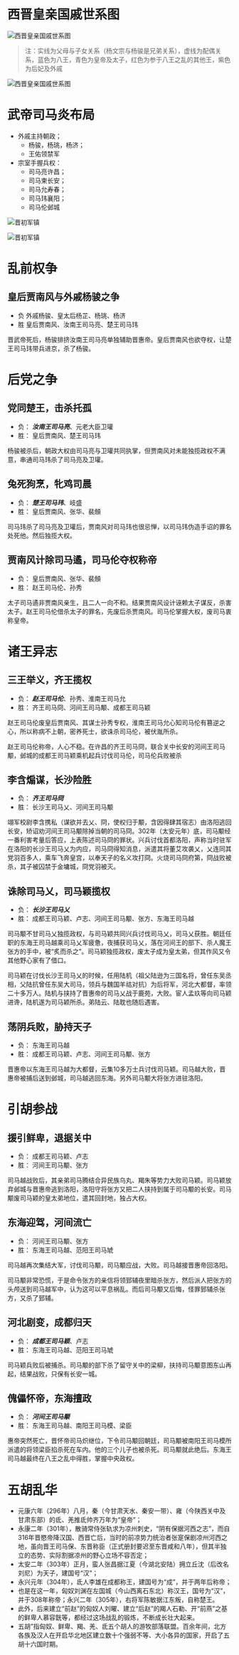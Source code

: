 西晋皇亲国戚世系图
==================

![西晋皇亲国戚世系图](../../imgs/bawang01.jpg)

> 注：实线为父母与子女关系（杨文宗与杨骏是兄弟关系），虚线为配偶关系，蓝色为八王，青色为皇帝及太子，红色为参于八王之乱的其他王，紫色为后妃及外戚

![西晋皇亲国戚世系图](../../imgs/bawang00.png)

武帝司马炎布局
==============
- 外戚主持朝政；
    - 杨骏，杨珧，杨济；
    - 王佑领禁军
- 宗室手握兵权：
    - 司马亮许昌；
    - 司马柬长安；
    - 司马允寿春；
    - 司马玮襄阳；
    - 司马伦邺城

![晋初军镇](../../imgs/bawang02.png)

![晋初军镇](../../imgs/bawang03.jpg)

乱前权争
========

## 皇后贾南风与外戚杨骏之争
- 负 外戚杨骏、皇太后杨芷、杨珧、杨济
- 胜 皇后贾南风、汝南王司马亮、楚王司马玮

晋武帝死后，杨骏排挤汝南王司马亮单独辅助晋惠帝。皇后贾南风也欲夺权，让楚王司马玮带兵进京，杀了杨骏。

后党之争
========

## 党同楚王，击杀托孤
- 负： __*汝南王司马亮*__、元老大臣卫瓘
- 胜： 皇后贾南风、楚王司马玮

杨骏被杀后，朝政大权由司马亮与卫瓘共同执掌，但贾南风对未能独揽政权不满意，串通司马玮杀了司马亮及卫瓘。

## 兔死狗烹，牝鸡司晨
- 负： __*楚王司马玮*__、岐盛
- 胜： 皇后贾南风、张华、裴頠

司马玮杀了司马亮及卫瓘后，贾南风对司马玮也很忌惮，以司马玮伪造手诏的罪名处死他。然后独揽大权。

## 贾南风计除司马遹，司马伦夺权称帝
- 负： 皇后贾南风、张华、裴頠
- 胜： 赵王司马伦、孙秀

太子司马遹非贾南风亲生，且二人一向不和。结果贾南风设计诬赖太子谋反，杀害太子。赵王司马伦借杀太子的罪名，先废后杀贾南风。司马伦掌握大权，废司马衷称皇帝。

诸王异志
========

## 三王举义，齐王揽权
- 负： __*赵王司马伦*__、孙秀、淮南王司马允
- 胜： 齐王司马冏、河间王司马颙、成都王司马颖

赵王司马伦废皇后贾南风、其谋士孙秀专权，淮南王司马允心知司马伦有篡逆之心，所以称病不上朝，密养死士，欲诛杀司马伦，被伏胤所杀。

赵王司马伦称帝，人心不稳。在许昌的齐王司马冏，联合关中长安的河间王司马颙，邺城的成都王司马颖乘机起兵讨伐司马伦，司马伦兵败被杀


## 李含煽谋，长沙险胜
- 负： __*齐王司马冏*__
- 胜： 长沙王司马乂、河间王司马颙

翊军校尉李含携私（谋欲并去乂、冏，使权归于颙，含因得肆其宿志）由洛阳逃回长安，矫诏劝河间王司马颙除掉当朝的司马冏。302年（太安元年）底，司马颙经一番利害考量后答应，上表陈述司马冏的罪状。兴兵讨伐首都洛阳，声称当时驻军在洛阳的长沙王司马乂为内应，司马冏得知消息，派遣其将董艾攻袭乂，乂连同其党羽百多人，乘车飞奔皇宫，以奉天子的名义攻打冏。火烧司马冏府第，冏战败被杀，其子被囚禁于金墉城，冏党羽被灭。

## 诛除司马乂，司马颖揽权
- 负： __*长沙王司马乂*__
- 胜： 成都王司马颖、卢志、河间王司马颙、张方、东海王司马越

司马颙不甘司马乂独揽政权，与司马颖共同兴兵讨伐司马乂，司马乂获胜。朝廷任职的东海王司马越乘司马乂军疲惫，夜捕获司马乂，落在河间王的部下、杀人魔王张方的手中，被“炙而杀之”。司马颖独揽政权，废太子成为皇太弟，但其作风又令其他野心家有了借口。

司马颖在讨伐长沙王司马乂的时候，任用陆机（祖父陆逊为三国名将，曾任东吴丞相，父陆抗曾任东吴大司马，领兵与魏国羊祜对抗）为后将军，河北大都督，率领二十多万人。陆机与挟持了晋惠帝的司马乂战于鹿苑，大败。宦人孟玖等向司马颖进谗，陆机遂为司马颖所杀。弟陆云、陆耽也随后遇害。

## 荡阴兵败，胁持天子
- 负： 东海王司马越
- 胜： 成都王司马颖、卢志、河间王司马颙、张方

晋惠帝以东海王司马越为大都督，云集10多万士兵讨伐司马颖。司马越大败，晋惠帝被捕后送到邺城，司马越逃回东海。另外司马颙大将张方进驻洛阳。

引胡参战
=========

## 援引鲜卑，退据关中
- 负： 成都王司马颖、卢志
- 胜： 河间王司马颙、张方

司马越战败后，其亲弟司马腾结合异民族乌丸、羯朱等势力大败司马颖。司马颖放弃邺城与晋惠帝逃到洛阳，洛阳守将张方又把二人挟持到属于司马颙的长安。司马颙废司马颖的皇太弟地位，遣其回封地，独占大权。

## 东海迎驾，河间流亡
- 负： 河间王司马颙、张方
- 胜： 东海王司马越、范阳王司马虓

司马越再次集结大军，讨伐司马颙，司马颙应战，大败。司马越接晋惠帝回洛阳。

司马颙非常恐慌，于是命令张方的亲信将领郅辅夜里暗杀张方，然后派人把张方的头颅送到司马越军中，认为这可以平息祸乱。而后司马颙又后悔，怪罪郅辅杀张方，又杀了郅辅。

## 河北剧变，成都归天
- 负： __*成都王司马颖*__、卢志
- 胜： 东海王司马越、范阳王司马虓

司马颖兵败后被捕杀。司马颙的部下杀了留守关中的梁柳，扶持司马颙意图东山再起，结果战败，只保有长安一城。

## 傀儡怀帝，东海擅政
- 负： __*河间王司马颙*__
- 胜： 东海王司马越、南阳王司马模、梁臣

惠帝突然死亡，晋怀帝司马炽继位，下令司马颙回朝廷，司马颙被南阳王司马模所派遣的将领梁臣掐杀死在车内。他的三个儿子也被杀死。司马颙就此绝后。东海王司马越最终在八王之乱中得胜，掌握中央政权。


五胡乱华
========

- 元康六年（296年）八月，秦（今甘肃天水、秦安一带）、雍（今陕西关中及甘肃东部）的氐、羌推氐帅齐万年为“皇帝”；
- 永康二年（301年），散骑常侍张轨求为凉州刺史，“阴有保据河西之志”，而自316年晋愍帝降汉国、西晋亡后，当时的前凉势力统治者张寔保剧凉州河西之地，虽向晋王司马保、东晋称臣（正式册封要迟至东晋咸和八年），但其半独立的态势、实际割据凉州的野心立场不容否定；
- 太安二年（303年）正月，蛮人张昌据江夏（今湖北安陆）拥立丘沈（后改名刘尼）为天子，建国号“汉”；
- 永兴元年（304年），氐人李雄在成都称王，建国号为“成”，并于两年后称帝；
- 也是在这一年，匈奴刘渊在左国城（今山西离石东北）称汉王，国号为“汉”，并于308年称帝；永兴二年（305年），右将军陈敏据江东叛，自称楚王。
- 此外，后来建立“前赵”的匈奴人刘曜、建立“后赵”的羯人石勒、开“前燕”之基的鲜卑人慕容皝等，都经过这场战乱的锻炼，不断成长壮大起来。
- 五胡”指匈奴、鲜卑、羯、羌、氐五个胡人的游牧部落联盟。百余年间，北方各族及汉人在开启华北地区建立数十个强弱不等、大小各异的国家，开启了五胡十六国时期。